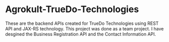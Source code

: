 # Agrokult-TrueDo-Technologies
These are the backend APIs created for TrueDo Technologies using REST API and JAX-RS technology. This project was done as a team project. I have desgined the Business Registration API and the Contact Information API.
